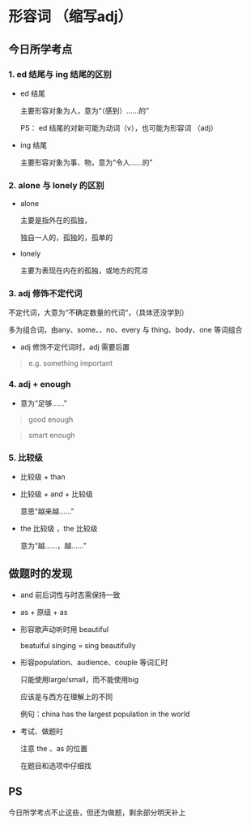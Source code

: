 # 形容词 （缩写adj）

## 今日所学考点

### 1. ed 结尾与 ing 结尾的区别

- ed 结尾

  主要形容对象为人，意为“（感到）……的”
  
  PS： ed 结尾的对新可能为动词（v），也可能为形容词 （adj）

- ing 结尾

  主要形容对象为事、物，意为“令人……的”
  
### 2. alone 与 lonely 的区别
  
- alone

  主要是指外在的孤独，
  
  独自一人的，孤独的，孤单的
  
- lonely

  主要为表现在内在的孤独，或地方的荒凉
  
### 3. adj 修饰不定代词

  不定代词，大意为“不确定数量的代词“，（具体还没学到）

  多为组合词，由any、some、、no、every 与 thing、body、one 等词组合

- adj 修饰不定代词时，adj 需要后置

> e.g. something important

### 4. adj + enough

- 意为“足够……”

> good enough

> smart enough

### 5. 比较级

- 比较级 + than

- 比较级 + and + 比较级

  意思“越来越……”
  
- the 比较级 ，the 比较级

  意为“越……，越……”
  
## 做题时的发现

- and 前后词性与时态需保持一致

- as + 原级 + as

- 形容歌声动听时用 beautiful

  beatuiful singing = sing beautifully
  
- 形容population、audience、couple 等词汇时

  只能使用large/small，而不能使用big
  
  应该是与西方在理解上的不同
  
  例句：china has the largest population in the world
  
- 考试、做题时

  注意 the 、as 的位置
  
  在题目和选项中仔细找

## PS

今日所学考点不止这些，但还为做题，剩余部分明天补上

